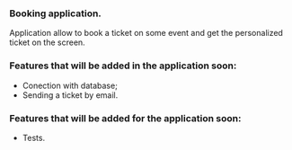 ### Booking application.
Application allow to book a ticket on some event and get the personalized ticket on the screen. 
### Features that will be added in the application soon:
- Conection with database;
- Sending a ticket by email.

### Features that will be added for the application soon:
- Tests.
